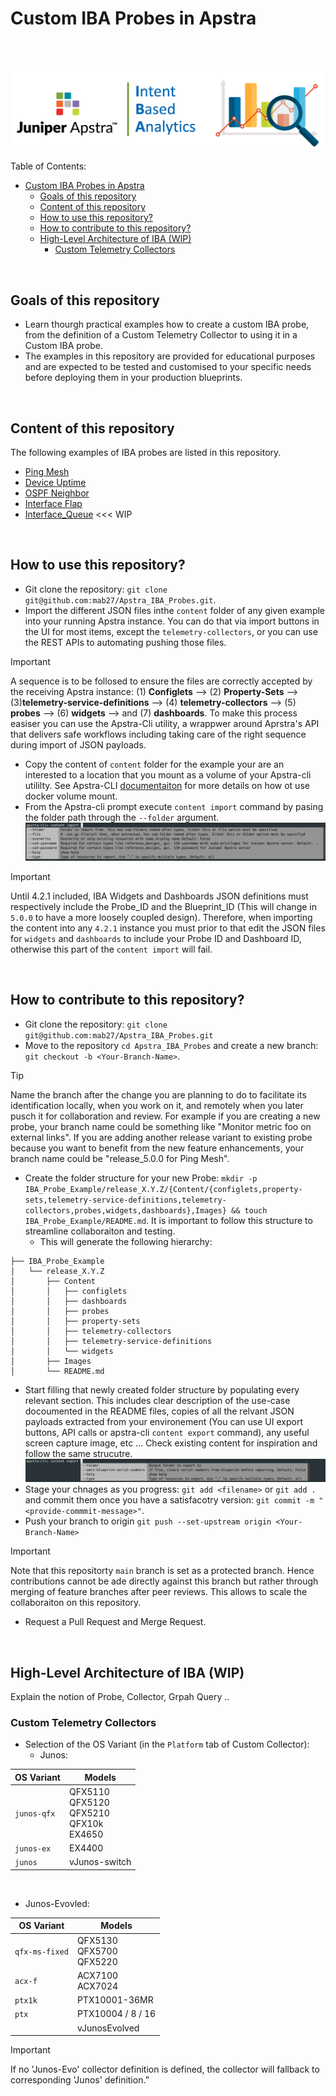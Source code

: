 # Custom IBA Probes in Apstra
<br>
<br>

![Homepage_logo](_Images/Homepage_logo.png) 


Table of Contents:
- [Custom IBA Probes in Apstra](#custom-iba-probes-in-apstra)
  - [Goals of this repository](#goals-of-this-repository)
  - [Content of this repository](#content-of-this-repository)
  - [How to use this repository?](#how-to-use-this-repository)
  - [How to contribute to this repository?](#how-to-contribute-to-this-repository)
  - [High-Level Architecture of IBA (WIP)](#high-level-architecture-of-iba-wip)
    - [Custom Telemetry Collectors](#custom-telemetry-collectors)

<!-- To do (WIP Mehdi):

- Interface flap
    - Add the widgets payloads. Report the bug

- Interface Queue.
    - Find a device with running traffic to execute the command on, get the output and document it. 
    - Design the probe. 

- OPSF Neighbor Check
  - Enhance the configlet, leverage Device-Context and add a Property-set

- Githib actions:
  - Investigate automation. Example check that .json files aare proper JSON, check that Images directory only contains .png, check that a folder is in a gi ven sturcture.

- Examples to add:
  - BFD telemetry (less important, since already documented)
  - RoCEv2  We should have a public roadmap -->

<br>

## Goals of this repository
- Learn thourgh practical examples how to create a custom IBA probe, from the definition of a Custom Telemetry Collector to using it in a Custom IBA probe.
- The examples in this repository are provided for educational purposes and are expected to be tested and customised to your specific needs before deploying them in your production blueprints.

<br>

## Content of this repository
The following examples of IBA probes are listed in this repository.
- [Ping Mesh](Ping_Mesh/release_4.2.1/README.md) 
- [Device Uptime](Device_Uptime/release_4.2.1/README.md) 
- [OSPF Neighbor](OSPF_Neighbor/release_4.2.1/README.md)
- [Interface Flap](Interface_Flap/release_4.2.1/README.md)
- [Interface_Queue](Interface_Queue/release_4.2.1/README.md) <<< WIP

<br>

## How to use this repository?
- Git clone the repository: `git clone git@github.com:mab27/Apstra_IBA_Probes.git`.
- Import the different JSON files inthe `content` folder of any given example into your running Apstra instance. You can do that via import buttons in the UI for most items, except the `telemetry-collectors`, or you can use the REST APIs to automating pushing those files. 
> [!IMPORTANT]
>  A sequence is to be follosed to ensure the files are correctly accepted by the receiving Apstra instance: (1) **Configlets** --> (2) **Property-Sets** --> (3)**telemetry-service-definitions** --> (4) **telemetry-collectors** --> (5) **probes** --> (6) **widgets** --> and (7) **dashboards**.
> To make this process easiser you can use the Apstra-Cli utility, a wrappwer around Aprstra's API that delivers safe workflows including taking care of the right sequence during import of JSON payloads.
- Copy the content of `content` folder for the example your are an interested to a location that you mount as a volume of your Apstra-cli utililty. See Apstra-CLI [documentaiton](https://www.juniper.net/documentation/us/en/software/apstra4.2/apstra-user-guide/topics/topic-map/apstra-cli.html) for more details on how ot use docker volume mount.
- From the Apstra-cli prompt execute `content import` command by pasing the folder path through the `--folder` argument.
![Apstra-cli_Content_Import](_Images/Apstra-cli_Content_Import.png)
> [!IMPORTANT]
> Until 4.2.1 included, IBA Widgets and Dashboards JSON definitions must respectively include the Probe_ID and the Blueprint_ID (This will change in `5.0.0` to have a more loosely coupled design). Therefore, when importing the content into any `4.2.1` instance you must prior to that edit the JSON files for `widgets` and `dashboards` to include your Probe ID and Dashboard ID, otherwise this part of the `content import` will fail. 

<br>

## How to contribute to this repository?
- Git clone the repository: `git clone git@github.com:mab27/Apstra_IBA_Probes.git`
- Move to the repository `cd Apstra_IBA_Probes` and create a new branch: `git checkout -b <Your-Branch-Name>`.
> [!TIP]
> Name the branch after the change you are planning to do to facilitate its identification locally, when you work on it, and remotely when you later pusch it for collaboration and review. For example if you are creating a new probe, your branch name could be something like "Monitor metric foo on external links". If you are adding another release variant to existing probe because you want to benefit from the new feature enhancements, your branch name could be "release_5.0.0 for Ping Mesh".
- Create the folder structure for your new Probe: `mkdir -p IBA_Probe_Example/release_X.Y.Z/{Content/{configlets,property-sets,telemetry-service-definitions,telemetry-collectors,probes,widgets,dashboards},Images} && touch IBA_Probe_Example/README.md`. It is important to follow this structure to streamline collaboraiton and testing. 
  - This will generate the following hierarchy:
```
├── IBA_Probe_Example
│   └── release_X.Y.Z
│       ├── Content
│       │   ├── configlets
│       │   ├── dashboards
│       │   ├── probes
│       │   ├── property-sets
│       │   ├── telemetry-collectors
│       │   ├── telemetry-service-definitions
│       │   └── widgets
│       ├── Images
│       └── README.md
```
- Start filling that newly created folder structure by populating every relevant section. This includes clear description of the use-case docoumented in the README files, copies of all the relvant JSON payloads extracted from your environement (You can use UI export buttons, API calls or apstra-cli `content export` command), any useful screen capture image, etc ... Check existing content for inspiration and follow the same strucutre.
![Apstra-cli_Content_Export](_Images/Apstra-cli_Content_Export.png) 
- Stage your chnages as you progress: `git add <filename>` or `git add .` and commit them once you have a satisfacotry version: `git commit -m "<provide-commmit-message>"`.
- Push your branch to origin `git push --set-upstream origin <Your-Branch-Name>`
> [!IMPORTANT]
> Note that this repositorty `main` branch is set as a protected branch. Hence contributions cannot be ade directly against this branch but rather through merging of feature branches after peer reviews. This allows to scale the collaboraiton on this repository.
- Request a Pull Request and Merge Request.

<br>

## High-Level Architecture of IBA (WIP)
Explain the notion of Probe, Collector, Grpah Query ..

### Custom Telemetry Collectors

- Selection of the OS Variant (in the `Platform` tab of Custom Collector):
  - Junos:

| OS Variant | Models |
| --- | --- |
| `junos-qfx` | QFX5110<br>QFX5120<br>QFX5210<br>QFX10k<br>EX4650 |
| `junos-ex` | EX4400 |
| `junos` | vJunos-switch |

<br>

  - Junos-Evovled:

| OS Variant | Models |
| --- | --- |
| `qfx-ms-fixed` | QFX5130<br>QFX5700<br>QFX5220 |
| `acx-f` | ACX7100<br>ACX7024 |
| `ptx1k` | PTX10001-36MR |
| `ptx` | PTX10004 / 8 / 16 |
|  | vJunosEvolved |


> [!IMPORTANT]
> If no 'Junos-Evo' collector definition is defined, the collector will fallback to corresponding 'Junos' definition.”